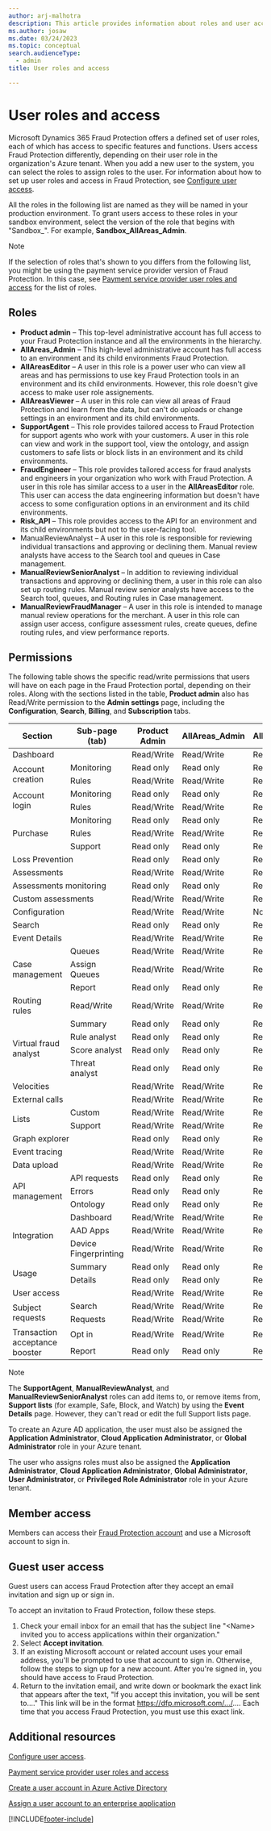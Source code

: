 ```yaml
---
author: arj-malhotra
description: This article provides information about roles and user access to Microsoft Dynamics 365 Fraud Protection.
ms.author: josaw
ms.date: 03/24/2023
ms.topic: conceptual
search.audienceType:
  - admin
title: User roles and access

---
```


# User roles and access

Microsoft Dynamics 365 Fraud Protection offers a defined set of user roles, each of which has access to specific features and functions. Users access Fraud Protection differently, depending on their user role in the organization's Azure tenant. When you add a new user to the system, you can select the roles to assign roles to the user. For information about how to set up user roles and access in Fraud Protection, see [Configure user access](configure-user-access.md).

All the roles in the following list are named as they will be named in your production environment. To grant users access to these roles in your sandbox environment, select the version of the role that begins with "Sandbox_". For example, **Sandbox_AllAreas_Admin**.

> [!NOTE]
> If the selection of roles that's shown to you differs from the following list, you might be using the payment service provider version of Fraud Protection. In this case, see [Payment service provider user roles and access](psp-user-roles.md) for the list of roles.

## Roles

- **Product admin** – This top-level administrative account has full access to your Fraud Protection instance and all the environments in the hierarchy.
- **AllAreas_Admin** – This high-level administrative account has full access to an environment and its child environments Fraud Protection.
- **AllAreasEditor** – A user in this role is a power user who can view all areas and has permissions to use key Fraud Protection tools in an environment and its child environments. However, this role doesn't give access to make user role assignements.
- **AllAreasViewer** – A user in this role can view all areas of Fraud Protection and learn from the data, but can't do uploads or change settings in an environment and its child environments.
- **SupportAgent** – This role provides tailored access to Fraud Protection for support agents who work with your customers. A user in this role can view and work in the support tool, view the ontology, and assign customers to safe lists or block lists in an environment and its child environments.
- **FraudEngineer** – This role provides tailored access for fraud analysts and engineers in your organization who work with Fraud Protection. A user in this role has similar access to a user in the **AllAreasEditor** role. This user can access the data engineering information but doesn't have access to some configuration options in an environment and its child environments.
- **Risk_API** – This role provides access to the API for an environment and its child environments but not to the user-facing tool.
- ManualReviewAnalyst – A user in this role is responsible for reviewing individual transactions and approving or declining them. Manual review analysts have access to the Search tool and queues in Case management.
- **ManualReviewSeniorAnalyst** – In addition to reviewing individual transactions and approving or declining them, a user in this role can also set up routing rules. Manual review senior analysts have access to the Search tool, queues, and Routing rules in Case management.
- **ManualReviewFraudManager** – A user in this role is intended to manage manual review operations for the merchant. A user in this role can assign user access, configure assessment rules, create queues, define routing rules, and view performance reports. 


## Permissions

The following table shows the specific read/write permissions that users will have on each page in the Fraud Protection portal, depending on their roles. Along with the sections listed in the table, **Product admin** also has Read/Write permission to the **Admin settings** page, including the **Configuration**, **Search**, **Billing**, and **Subscription** tabs.

<table>
<thead>
<tr>
<th>Section</th>
<th>Sub-page (tab)</th>
<th>Product Admin</th>
<th>AllAreas_Admin</th>
<th>AllAreasEditor</th>
<th>AllAreasViewer</th>
<th>SupportAgent</th>
<th>FraudEngineer</th>
<th>Risk_API</th>
<th>ManualReviewFraudManager</th>
<th>ManualReviewSeniorAnalyst</th>
<th>ManualReviewAnalyst</th>
</tr>
</thead>
<tbody>
<tr>
<td colspan="2">Dashboard</td>
<td>Read/Write</td>
<td>Read/Write</td>
<td>Read/Write</td>
<td>Read/Write</td>
<td>Read/Write</td>
<td>Read/Write</td>
<td>No access</td>
<td>Read/Write</td>
<td>Read/Write</td>
<td>Read/Write</td>
</tr>
<tr>
<td rowspan="2">Account creation</td>
<td>Monitoring</td>
<td>Read only</td>
<td>Read only</td>
<td>Read only</td>
<td>Read only</td>
<td>No access</td>
<td>Read only</td>
<td>No access</td>
<td>Read only</td>
<td>No access</td>
<td>No access</td>
</tr>
<tr>
<td>Rules</td>
<td>Read/Write</td>
<td>Read/Write</td>
<td>Read/Write</td>
<td>Read only</td>
<td>No access</td>
<td>Read/Write</td>
<td>No access</td>
<td>No access</td>
<td>No access</td>
<td>No access</td>
</tr>
<tr>
<td rowspan="2">Account login</td>
<td>Monitoring</td>
<td>Read only</td>
<td>Read only</td>
<td>Read only</td>
<td>Read only</td>
<td>No access</td>
<td>Read only</td>
<td>No access</td>
<td>Read only</td>
<td>No access</td>
<td>No access</td>
</tr>
<tr>
<td>Rules</td>
<td>Read/Write</td>
<td>Read/Write</td>
<td>Read/Write</td>
<td>Read only</td>
<td>No access</td>
<td>Read/Write</td>
<td>No access</td>
<td>No access</td>
<td>No access</td>
<td>No access</td>
</tr>
<tr>
<td rowspan="3">Purchase</td>
<td>Monitoring</td>
<td>Read only</td>
<td>Read only</td>
<td>Read only</td>
<td>Read only</td>
<td>No access</td>
<td>Read only</td>
<td>No access</td>
<td>Read only</td>
<td>No access</td>
<td>No access</td>
</tr>
<tr>
<td>Rules</td>
<td>Read/Write</td>
<td>Read/Write</td>
<td>Read/Write</td>
<td>Read only</td>
<td>No access</td>
<td>Read/Write</td>
<td>No access</td>
<td>No access</td>
<td>No access</td>
<td>No access</td>
</tr>
<tr>
<td>Support</td>
<td>Read only</td>
<td>Read only</td>
<td>Read only</td>
<td>Read only</td>
<td>Read only</td>
<td>Read only</td>
<td>No access</td>
<td>Read only</td>
<td>No access</td>
<td>No access</td>
</tr>
<tr>
<td colspan="2">Loss Prevention</td>
<td>Read only</td>
<td>Read only</td>
<td>Read only</td>
<td>Read only</td>
<td>No access</td>
<td>Read only</td>
<td>No access</td>
<td>No access</td>
<td>No access</td>
<td>No access</td>
</tr>
<tr>
<td colspan="2">Assessments</td>
<td>Read/Write</td>
<td>Read/Write</td>
<td>Read/Write</td>
<td>Read only</td>
<td>No access</td>
<td>Read/Write</td>
<td>No access</td>
<td>Read only</td>
<td>No access</td>
<td>No access</td>
</tr>
<tr>
<td colspan="2">Assessments monitoring</td>
<td>Read only</td>
<td>Read only</td>
<td>Read only</td>
<td>Read only</td>
<td>No access</td>
<td>Read only</td>
<td>No access</td>
<td>Read only</td>
<td>No access</td>
<td>No access</td>
</tr>
<tr>
<td colspan="2">Custom assessments</td>
<td>Read/Write</td>
<td>Read/Write</td>
<td>Read/Write</td>
<td>Read only</td>
<td>No access</td>
<td>Read/Write</td>
<td>No access</td>
<td>Read/Write</td>
<td>No access</td>
<td>No access</td>
</tr>
<tr>
<td colspan="2">Configuration</td>
<td>Read/Write</td>
<td>Read/Write</td>
<td>No access</td>
<td>No access</td>
<td>No access</td>
<td>No access</td>
<td>No access</td>
<td>No access</td>
<td>No access</td>
<td>No access</td>
</tr>
<tr>
<td colspan="2">Search</td>
<td>Read only</td>
<td>Read only</td>
<td>Read only</td>
<td>Read only</td>
<td>Read only</td>
<td>Read only</td>
<td>No access</td>
<td>Read only</td>
<td>Read only</td>
<td>Read only</td>
</tr>
<tr>
<td colspan="2">Event Details</td>
<td>Read/Write</td>
<td>Read/Write</td>
<td>Read/Write</td>
<td>Read only</td>
<td>Read/write</td>
<td>Read/write</td>
<td>No access</td>
<td>Read/write</td>
<td>Read/write</td>
<td>Read/write</td>
</tr>
<tr>
<td rowspan="3">Case management</td>
<td>Queues</td>
<td>Read/Write</td>
<td>Read/Write</td>
<td>Read/Write</td>
<td>Read only</td>
<td>No access</td>
<td>No access</td>
<td>No access</td>
<td>Read/write</td>
<td>Read/write</td>
<td>Read/write</td>
</tr>
<tr>
<td>Assign Queues</td>
<td>Read/Write</td>
<td>Read/Write</td>
<td>Read/Write</td>
<td>Read only</td>
<td>No access</td>
<td>No access</td>
<td>No access</td>
<td>Read/write</td>
<td>Read/write</td>
<td>Read/write</td>
</tr>
<tr>
<td>Report</td>
<td>Read only</td>
<td>Read only</td>
<td>Read only</td>
<td>Read only</td>
<td>No access</td>
<td>No access</td>
<td>No access</td>
<td>Read only</td>
<td>No access</td>
<td>No access</td>
</tr>
<tr>
<td>Routing rules</td>
<td>Read/Write</td>
<td>Read/Write</td>
<td>Read/Write</td>
<td>Read only</td>
<td>No access</td>
<td>No access</td>
<td>No access</td>
<td>Read/write</td>
<td>Read/write</td>
<td>No access</td>
</tr>
<tr>
<td rowspan="4">Virtual fraud analyst</td>
<td>Summary</td>
<td>Read only</td>
<td>Read only</td>
<td>Read only</td>
<td>Read only</td>
<td>Read only</td>
<td>Read only</td>
<td>No access</td>
<td>Read only</td>
<td>Read only</td>
<td>Read only</td>
</tr>
<tr>
<td>Rule analyst</td>
<td>Read only</td>
<td>Read only</td>
<td>Read only</td>
<td>Read only</td>
<td>Read only</td>
<td>Read only</td>
<td>No access</td>
<td>Read only</td>
<td>Read only</td>
<td>Read only</td>
</tr>
<tr>
<td>Score analyst</td>
<td>Read only</td>
<td>Read only</td>
<td>Read only</td>
<td>Read only</td>
<td>Read only</td>
<td>Read only</td>
<td>No access</td>
<td>Read only</td>
<td>Read only</td>
<td>Read only</td>
</tr>
<tr>
<td>Threat analyst</td>
<td>Read only</td>
<td>Read only</td>
<td>Read only</td>
<td>Read only</td>
<td>Read only</td>
<td>Read only</td>
<td>No access</td>
<td>Read only</td>
<td>Read only</td>
<td>Read only</td>
</tr>
<tr>
<td colspan="2">Velocities</td>
<td>Read/Write</td>
<td>Read/Write</td>
<td>Read/Write</td>
<td>Read only</td>
<td>No access</td>
<td>Read/Write</td>
<td>No access</td>
<td>Read/write</td>
<td>No access</td>
<td>No access</td>
</tr>
<tr>
<td colspan="2">External calls</td>
<td>Read/Write</td>
<td>Read/Write</td>
<td>Read/Write</td>
<td>Read only</td>
<td>No access</td>
<td>Read/Write</td>
<td>No access</td>
<td>No access</td>
<td>No access</td>
<td>No access</td>
</tr>
<tr>
<td rowspan="2">Lists</td>
<td>Custom</td>
<td>Read/Write</td>
<td>Read/Write</td>
<td>Read/Write</td>
<td>Read only</td>
<td>No access</td>
<td>Read/Write</td>
<td>No access</td>
<td>Read/Write</td>
<td>No access</td>
<td>No access</td>
</tr>
<tr>
<td>Support</td>
<td>Read/Write</td>
<td>Read/Write</td>
<td>Read/Write</td>
<td>Read only</td>
<td>Read/Write</td>
<td>Read/Write</td>
<td>No access</td>
<td>Read/Write</td>
<td>No access</td>
<td>No access</td>
</tr>
<tr>
<td colspan="2">Graph explorer</td>
<td>Read only</td>
<td>Read only</td>
<td>Read only</td>
<td>Read only</td>
<td>Read only</td>
<td>Read only</td>
<td>No access</td>
<td>Read/Write</td>
<td>Read/Write</td>
<td>Read/Write</td>
</tr>
<tr>
<td colspan="2">Event tracing</td>
<td>Read/Write</td>
<td>Read/Write</td>
<td>Read only</td>
<td>Read only</td>
<td>No access</td>
<td>No access</td>
<td>No access</td>
<td>No access</td>
<td>No access</td>
<td>No access</td>
</tr>
<tr>
<td colspan="2">Data upload</td>
<td>Read/Write</td>
<td>Read/Write</td>
<td>Read/Write</td>
<td>Read only</td>
<td>No access</td>
<td>Read/Write</td>
<td>No access</td>
<td>Read/Write</td>
<td>No access</td>
<td>No access</td>
</tr>
<tr>
<td rowspan="3">API management</td>
<td>API requests</td>
<td>Read only</td>
<td>Read only</td>
<td>Read only</td>
<td>Read only</td>
<td>No access</td>
<td>No access</td>
<td>No access</td>
<td>No access</td>
<td>No access</td>
<td>No access</td>
</tr>
<tr>
<td>Errors</td>
<td>Read only</td>
<td>Read only</td>
<td>Read only</td>
<td>Read only</td>
<td>No access</td>
<td>No access</td>
<td>No access</td>
<td>No access</td>
<td>No access</td>
<td>No access</td>
</tr>
<tr>
<td>Ontology</td>
<td>Read only</td>
<td>Read only</td>
<td>Read only</td>
<td>Read only</td>
<td>Read only</td>
<td>Read only</td>
<td>No access</td>
<td>No access</td>
<td>No access</td>
<td>No access</td>
</tr>
<tr>
<td rowspan="3">Integration</td>
<td>Dashboard</td>
<td>Read/Write</td>
<td>Read/Write</td>
<td>Read/Write</td>
<td>Read only</td>
<td>No access</td>
<td>No access</td>
<td>No access</td>
<td>No access</td>
<td>No access</td>
<td>No access</td>
</tr>
<tr>
<td>AAD Apps</td>
<td>Read/Write</td>
<td>Read/Write</td>
<td>Read/Write</td>
<td>Read only</td>
<td>No access</td>
<td>No access</td>
<td>No access</td>
<td>No access</td>
<td>No access</td>
<td>No access</td>
</tr>
<tr>
<td>Device Fingerprinting</td>
<td>Read/Write</td>
<td>Read/Write</td>
<td>Read/Write</td>
<td>Read only</td>
<td>No access</td>
<td>No access</td>
<td>No access</td>
<td>No access</td>
<td>No access</td>
<td>No access</td>
</tr>
<tr>
<td rowspan="2">Usage</td>
<td>Summary</td>
<td>Read only</td>
<td>Read only</td>
<td>Read only</td>
<td>Read only</td>
<td>No access</td>
<td>No access</td>
<td>No access</td>
<td>No access</td>
<td>No access</td>
<td>No access</td>
</tr>
<tr>
<td>Details</td>
<td>Read only</td>
<td>Read only</td>
<td>Read only</td>
<td>Read only</td>
<td>No access</td>
<td>No access</td>
<td>No access</td>
<td>No access</td>
<td>No access</td>
<td>No access</td>
</tr>
<tr>
<td colspan="2">User access</td>
<td>Read/Write</td>
<td>Read/Write</td>
<td>Read only</td>
<td>Read only</td>
<td>No access</td>
<td>No access</td>
<td>No access</td>
<td>Read/Write</td>
<td>No access</td>
<td>No access</td>
</tr>
<tr>
<td rowspan="2">Subject requests</td>
<td>Search</td>
<td>Read/Write</td>
<td>Read/Write</td>
<td>Read/Write</td>
<td>Read only</td>
<td>No access</td>
<td>Read/Write</td>
<td>No access</td>
<td>No access</td>
<td>No access</td>
<td>No access</td>
</tr>
<tr>
<td>Requests</td>
<td>Read/Write</td>
<td>Read/Write</td>
<td>Read/Write</td>
<td>Read only</td>
<td>No access</td>
<td>Read/Write</td>
<td>No access</td>
<td>No access</td>
<td>No access</td>
<td>No access</td>
</tr>
<tr>
<td rowspan="2">Transaction acceptance booster</td>
<td>Opt in</td>
<td>Read/Write</td>
<td>Read/Write</td>
<td>Read only</td>
<td>Read only</td>
<td>No access</td>
<td>No access</td>
<td>No access</td>
<td>No access</td>
<td>No access</td>
<td>No access</td>
</tr>
<tr>
<td>Report</td>
<td>Read only</td>
<td>Read only</td>
<td>Read only</td>
<td>Read only</td>
<td>No access</td>
<td>No access</td>
<td>No access</td>
<td>No access</td>
<td>No access</td>
<td>No access</td>
</tr>
</tbody>
</table>

> [!NOTE]
> The **SupportAgent**, **ManualReviewAnalyst**, and **ManualReviewSeniorAnalyst** roles can add items to, or remove items from, **Support lists** (for example, Safe, Block, and Watch) by using the **Event Details** page. However, they can't read or edit the full Support lists page.
> 
> To create an Azure AD application, the user must also be assigned the **Application Administrator**, **Cloud Application Administrator**, or **Global Administrator** role in your Azure tenant.
>
> The user who assigns roles must also be assigned the **Application Administrator**, **Cloud Application Administrator**, **Global Administrator**, **User Administrator**, or **Privileged Role Administrator** role in your Azure tenant.

## Member access

Members can access their [Fraud Protection account](https://dfp.microsoft.com/) and use a Microsoft account to sign in.

## Guest user access

Guest users can access Fraud Protection after they accept an email invitation and sign up or sign in.

To accept an invitation to Fraud Protection, follow these steps.

1. Check your email inbox for an email that has the subject line "\<Name> invited you to access applications within their organization."
2. Select **Accept invitation**.
3. If an existing Microsoft account or related account uses your email address, you'll be prompted to use that account to sign in. Otherwise, follow the steps to sign up for a new account. After you're signed in, you should have access to Fraud Protection.
4. Return to the invitation email, and write down or bookmark the exact link that appears after the text, "If you accept this invitation, you will be sent to...." This link will be in the format https://dfp.microsoft.com/.../.... 
Each time that you access Fraud Protection, you must use this exact link.


## Additional resources

[Configure user access](configure-user-access.md).

[Payment service provider user roles and access](psp-user-roles.md)

[Create a user account in Azure Active Directory](/azure/active-directory/manage-apps/add-application-portal-assign-users#create-a-user-account)

[Assign a user account to an enterprise application](/azure/active-directory/manage-apps/add-application-portal-assign-users#assign-a-user-account-to-an-enterprise-application)

[!INCLUDE[footer-include](includes/footer-banner.md)]
